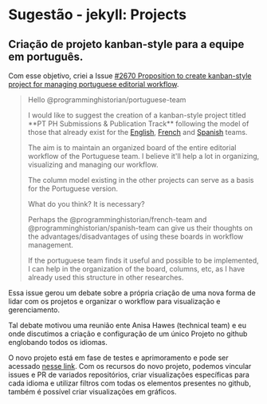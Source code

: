 # Sugestão - jekyll: Projects

## Criação de projeto kanban-style para a equipe em português.

Com esse objetivo, criei a Issue [#2670 Proposition to create kanban-style project for managing portuguese editorial workflow](https://github.com/programminghistorian/jekyll/issues/2670).

> Hello @programminghistorian/portuguese-team
> 
> I would like to suggest the creation of a kanban-style project titled \*\*PT PH Submissions & Publication Track\*\* following the model of those that already exist for the [English](https://github.com/programminghistorian/jekyll/projects/3), [French](https://github.com/programminghistorian/jekyll/projects/5) and [Spanish](https://github.com/programminghistorian/jekyll/projects/4) teams.
> 
> The aim is to maintain an organized board of the entire editorial workflow of the Portuguese team. I believe it'll help a lot in organizing, visualizing and managing our workflow.
> 
> The column model existing in the other projects can serve as a basis for the Portuguese version.
> 
> What do you think? It is necessary?
> 
> Perhaps the @programminghistorian/french-team and @programminghistorian/spanish-team can give us their thoughts on the advantages/disadvantages of using these boards in workflow management.
> 
> If the portuguese team finds it useful and possible to be implemented, I can help in the organization of the board, columns, etc, as I have already used this structure in other researches.

Essa issue gerou um debate sobre a própria criação de uma nova forma de lidar com os projetos e organizar o workflow para visualização e gerenciamento.

Tal debate motivou uma reunião ente Anisa Hawes (technical team) e eu onde discutimos a criação e configuração de um único Projeto no github englobando todos os idiomas.

O novo projeto está em fase de testes e aprimoramento e pode ser acessado [nesse link](https://github.com/orgs/programminghistorian/projects/1/views/1). Com os recursos do novo projeto, podemos vincular issues e PR de variados repositórios, criar visualizações específicas para cada idioma e utilizar filtros com todas os elementos presentes no github, também é possível criar visualizações em gráficos.